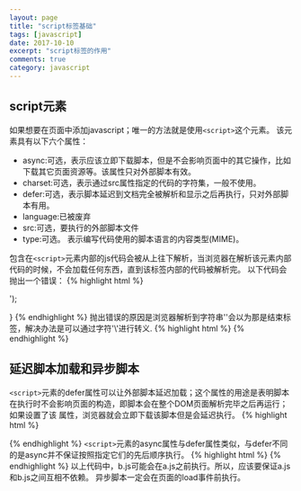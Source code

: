 ```yaml
---
layout: page
title: "script标签基础"
tags: [javascript]
date: 2017-10-10
excerpt: "script标签的作用"
comments: true
category: javascript
---
```


## script元素
  如果想要在页面中添加javascript；唯一的方法就是使用`<script>`这个元素。
该元素具有以下六个属性：
  - async:可选，表示应该立即下载脚本，但是不会影响页面中的其它操作，比如下载其它页面资源等。该属性只对外部脚本有效。
  - charset:可选，表示通过src属性指定的代码的字符集，一般不使用。
  - defer:可选，表示脚本延迟到文档完全被解析和显示之后再执行，只对外部脚本有用。
  - language:已被废弃
  - src:可选，要执行的外部脚本文件
  - type:可选。 表示编写代码使用的脚本语言的内容类型(MIME)。
  
  包含在`<script>`元素内部的js代码会被从上往下解析，当浏览器在解析该元素内部代码的时候，不会加载任何东西，直到该标签内部的代码被解析完。
  以下代码会抛出一个错误：
  {% highlight html %}
  <script>
  function alertScript(){
    alert('</script>');
  }
  </script>
  {% endhighlight %}
  抛出错误的原因是浏览器解析到字符串'</script>'会以为那是结束标签，解决办法是可以通过字符'\\'进行转义.
  {% highlight html %}
    <script>
    function alertScript(){
      alert('<\/script>');
    }
    </script>
    {% endhighlight %}
## 延迟脚本加载和异步脚本
  `<script>`元素的defer属性可以让外部脚本延迟加载；这个属性的用途是表明脚本在执行时不会影响页面的构造，即脚本会在整个DOM页面解析完毕之后再运行；如果设置了该
属性，浏览器就会立即下载该脚本但是会延迟执行。
  {% highlight html %}
  <script type="text/javascript" defer='defer' src='a.js'></script>
  {% endhighlight %}
  `<script>`元素的async属性与defer属性类似，与defer不同的是async并不保证按照指定它们的先后顺序执行。
  {% highlight html %}
    <script type="text/javascript" aync src='a.js'></script>
    <script type="text/javascript" aync src='b.js'></script>
  {% endhighlight %} 
  以上代码中，b.js可能会在a.js之前执行。所以，应该要保证a.js和b.js之间互相不依赖。
  异步脚本一定会在页面的load事件前执行。 
 
